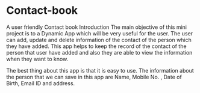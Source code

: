 # Contact-book
A user friendly Contact book
Introduction
The main objective of this mini project is to a Dynamic App which will be very useful for the user. The user can add, update and delete information of the contact of the person which they have added. This app helps to keep the record of the contact of the person that user have added and also they are able to view the information when they want to know. 

The best thing about this app is that it is easy to use. The information about the person that we can save in this app are Name, Mobile No. , Date of Birth, Email ID and address.
